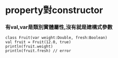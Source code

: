 # property對constructor

### 有val,var是類別實體屬性,沒有就是建構式參數
	class Fruit(var weight:Double, fresh:Boolean)
	val fruit = Fruit(12.0, true)
	println(fruit.weight)
	println(fruit.fresh) // error
	


